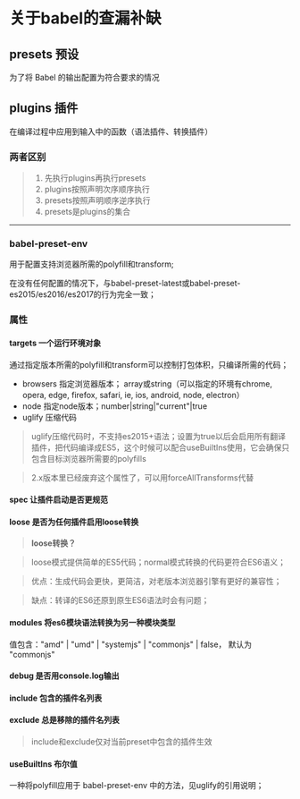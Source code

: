 # 关于babel的查漏补缺

## presets 预设
为了将 Babel 的输出配置为符合要求的情况

## plugins 插件
在编译过程中应用到输入中的函数（语法插件、转换插件）

### 两者区别
> 1. 先执行plugins再执行presets
> 2. plugins按照声明次序顺序执行
> 3. presets按照声明顺序逆序执行
> 4. presets是plugins的集合
----


### babel-preset-env
用于配置支持浏览器所需的polyfill和transform;

在没有任何配置的情况下，与babel-preset-latest或babel-preset-es2015/es2016/es2017的行为完全一致；

### 属性
#### targets 一个运行环境对象
通过指定版本所需的polyfill和transform可以控制打包体积，只编译所需的代码；

- browsers 指定浏览器版本； array或string（可以指定的环境有chrome, opera, edge, firefox, safari, ie, ios, android, node, electron）
- node 指定node版本；number|string|"current"|true
- uglify 压缩代码

> uglify压缩代码时，不支持es2015+语法；设置为true以后会启用所有翻译插件，把代码编译成ES5，这个时候可以配合useBuiltIns使用，它会确保只包含目标浏览器所需要的polyfills

> 2.x版本里已经废弃这个属性了，可以用forceAllTransforms代替

#### spec 让插件启动是否更规范

#### loose 是否为任何插件启用loose转换

>**loose转换？**

>loose模式提供简单的ES5代码；normal模式转换的代码更符合ES6语义；

>优点：生成代码会更快，更简洁，对老版本浏览器引擎有更好的兼容性；

>缺点：转译的ES6还原到原生ES6语法时会有问题；

#### modules 将es6模块语法转换为另一种模块类型
值包含："amd" | "umd" | "systemjs" | "commonjs" | false， 默认为 "commonjs"

#### debug 是否用console.log输出

#### include 包含的插件名列表
#### exclude 总是移除的插件名列表

> include和exclude仅对当前preset中包含的插件生效

#### useBuiltIns 布尔值
一种将polyfill应用于 babel-preset-env 中的方法，见uglify的引用说明；

